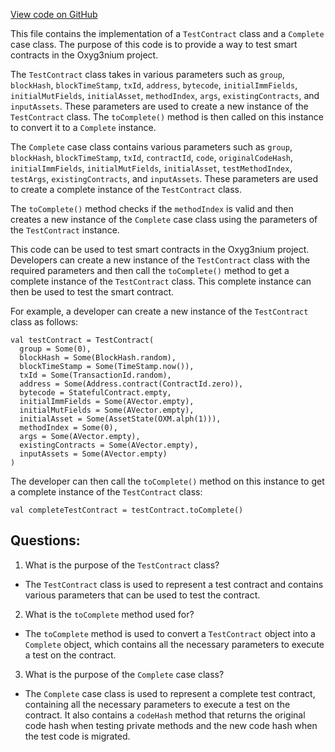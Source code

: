 [View code on GitHub](https://github.com/oxyg3nium/oxyg3nium/api/src/main/scala/org/oxyg3nium/api/model/TestContract.scala)

This file contains the implementation of a `TestContract` class and a `Complete` case class. The purpose of this code is to provide a way to test smart contracts in the Oxyg3nium project. 

The `TestContract` class takes in various parameters such as `group`, `blockHash`, `blockTimeStamp`, `txId`, `address`, `bytecode`, `initialImmFields`, `initialMutFields`, `initialAsset`, `methodIndex`, `args`, `existingContracts`, and `inputAssets`. These parameters are used to create a new instance of the `TestContract` class. The `toComplete()` method is then called on this instance to convert it to a `Complete` instance. 

The `Complete` case class contains various parameters such as `group`, `blockHash`, `blockTimeStamp`, `txId`, `contractId`, `code`, `originalCodeHash`, `initialImmFields`, `initialMutFields`, `initialAsset`, `testMethodIndex`, `testArgs`, `existingContracts`, and `inputAssets`. These parameters are used to create a complete instance of the `TestContract` class. 

The `toComplete()` method checks if the `methodIndex` is valid and then creates a new instance of the `Complete` case class using the parameters of the `TestContract` instance. 

This code can be used to test smart contracts in the Oxyg3nium project. Developers can create a new instance of the `TestContract` class with the required parameters and then call the `toComplete()` method to get a complete instance of the `TestContract` class. This complete instance can then be used to test the smart contract. 

For example, a developer can create a new instance of the `TestContract` class as follows:

```
val testContract = TestContract(
  group = Some(0),
  blockHash = Some(BlockHash.random),
  blockTimeStamp = Some(TimeStamp.now()),
  txId = Some(TransactionId.random),
  address = Some(Address.contract(ContractId.zero)),
  bytecode = StatefulContract.empty,
  initialImmFields = Some(AVector.empty),
  initialMutFields = Some(AVector.empty),
  initialAsset = Some(AssetState(OXM.alph(1))),
  methodIndex = Some(0),
  args = Some(AVector.empty),
  existingContracts = Some(AVector.empty),
  inputAssets = Some(AVector.empty)
)
```

The developer can then call the `toComplete()` method on this instance to get a complete instance of the `TestContract` class:

```
val completeTestContract = testContract.toComplete()
```
## Questions: 
 1. What is the purpose of the `TestContract` class?
- The `TestContract` class is used to represent a test contract and contains various parameters that can be used to test the contract.

2. What is the `toComplete` method used for?
- The `toComplete` method is used to convert a `TestContract` object into a `Complete` object, which contains all the necessary parameters to execute a test on the contract.

3. What is the purpose of the `Complete` case class?
- The `Complete` case class is used to represent a complete test contract, containing all the necessary parameters to execute a test on the contract. It also contains a `codeHash` method that returns the original code hash when testing private methods and the new code hash when the test code is migrated.